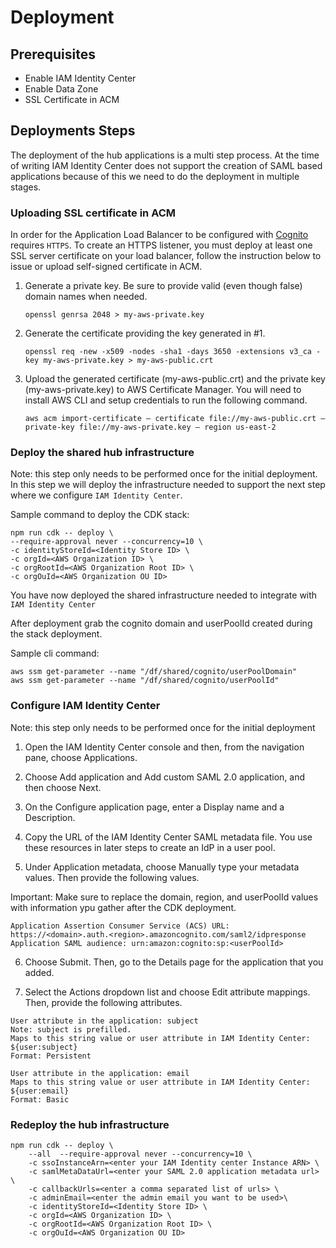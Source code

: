 # Deployment

## Prerequisites
-   Enable IAM Identity Center
-   Enable Data Zone    
-   SSL Certificate in ACM

## Deployments Steps
The deployment of the hub applications is a multi step process.
At the time of writing IAM Identity Center does not support the creation of SAML based applications because of this we need to do the deployment in multiple stages.  

### Uploading SSL certificate in ACM 

In order for the Application Load Balancer to be configured with [Cognito](https://docs.aws.amazon.com/elasticloadbalancing/latest/application/listener-authenticate-users.html#cognito-requirements) requires `HTTPS`. To create an HTTPS listener, you must deploy at least one SSL server certificate on your load balancer, follow the instruction below to issue or upload self-signed certificate in ACM.

1. Generate a private key. Be sure to provide valid (even though false) domain names when needed.
    ```shell
    openssl genrsa 2048 > my-aws-private.key
    ```
2. Generate the certificate providing the key generated in #1.
    ```shell
    openssl req -new -x509 -nodes -sha1 -days 3650 -extensions v3_ca -key my-aws-private.key > my-aws-public.crt
    ```
3. Upload the generated certificate (my-aws-public.crt) and the private key (my-aws-private.key) to AWS Certificate Manager. You will need to install AWS CLI and setup credentials to run the following command.
    ```shell
    aws acm import-certificate — certificate file://my-aws-public.crt — private-key file://my-aws-private.key — region us-east-2
    ```

### Deploy the shared hub infrastructure
Note: this step only needs to be performed once for the initial deployment.
In this step we will deploy the infrastructure needed to support the next step where we configure `IAM Identity Center`.

Sample command to deploy the CDK stack:
```
npm run cdk -- deploy \
--require-approval never --concurrency=10 \
-c identityStoreId=<Identity Store ID> \
-c orgId=<AWS Organization ID> \
-c orgRootId=<AWS Organization Root ID> \
-c orgOuId=<AWS Organization OU ID>
```

You have now deployed the shared infrastructure needed to integrate with `IAM Identity Center` 

After deployment grab the cognito domain and userPoolId created during the stack deployment.

Sample cli command:
```
aws ssm get-parameter --name "/df/shared/cognito/userPoolDomain"
aws ssm get-parameter --name "/df/shared/cognito/userPoolId"

```

### Configure IAM Identity Center
Note: this step only needs to be performed once for the initial deployment    

1.    Open the IAM Identity Center console and then, from the navigation pane, choose Applications.

2.    Choose Add application and Add custom SAML 2.0 application, and then choose Next.

3.    On the Configure application page, enter a Display name and a Description.

4.    Copy the URL of the IAM Identity Center SAML metadata file. You use these resources in later steps to create an IdP in a user pool.

5.    Under Application metadata, choose Manually type your metadata values. Then provide the following values.

Important: Make sure to replace the domain, region, and userPoolId values with information ypu gather after the CDK deployment.
```
Application Assertion Consumer Service (ACS) URL: https://<domain>.auth.<region>.amazoncognito.com/saml2/idpresponse
Application SAML audience: urn:amazon:cognito:sp:<userPoolId>
```

6.    Choose Submit. Then, go to the Details page for the application that you added.

7.    Select the Actions dropdown list and choose Edit attribute mappings. Then, provide the following attributes.
```
User attribute in the application: subject
Note: subject is prefilled.
Maps to this string value or user attribute in IAM Identity Center: ${user:subject}
Format: Persistent

User attribute in the application: email
Maps to this string value or user attribute in IAM Identity Center: ${user:email}
Format: Basic
```


### Redeploy the hub infrastructure

```
npm run cdk -- deploy \
    --all  --require-approval never --concurrency=10 \
    -c ssoInstanceArn=<enter your IAM Identity center Instance ARN> \
    -c samlMetaDataUrl=<enter your SAML 2.0 application metadata url> \
    -c callbackUrls=<enter a comma separated list of urls> \
    -c adminEmail=<enter the admin email you want to be used>\
    -c identityStoreId=<Identity Store ID> \
    -c orgId=<AWS Organization ID> \
    -c orgRootId=<AWS Organization Root ID> \
    -c orgOuId=<AWS Organization OU ID>
```
